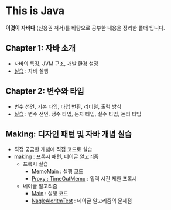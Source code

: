 # This is Java
**이것이 자바다** (신용권 저서)를 바탕으로 공부한 내용을 정리한 폴더 입니다.

## Chapter 1: 자바 소개
- 자바의 특징, JVM 구조, 개발 환경 설정
- [실습](./src/ch01) : 자바 실행

## Chapter 2: 변수와 타입
- 변수 선언, 기본 타입, 타입 변환, 리터럴, 출력 방식
- [실습](./src/ch02) : 변수 선언, 정수 타입, 문자 타입, 실수 타입, 논리 타입

## Making: 디자인 패턴 및 자바 개념 실습
- 직접 궁금한 개념에 직접 코드로 실습
- [making](./src/makething/copy) : 프록시 패턴, 네이글 알고리즘
  - 프록시 실습
    - [MemoMain](./src/makething/copy/MemoMain.java) : 실행 코드
    - [Proxy : TimeOutMemo](./src/makething/copy/TimeOutMemo.java) : 입력 시간 제한 프록시
  - 네이글 알고리즘
    - [Main](./src/makething/copy/NagleAlgoritmMain.java) : 실행 코드
    - [NagleAloritmTest](./src/makething/copy/NagleAloritmTest.java) : 네이글 알고리즘의 문제점
